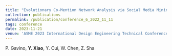```yaml
---
title: "Evolutionary Co-Mention Network Analysis via Social Media Mining [[Paper]](http://xiaoyinshuang.github.io/yx/files/conference6.pdf) [[DOI]](https://doi.org/10.1115/DETC2023-115114)"
collection: publications
permalink: /publication/conference_6_2022_11_11
tags: conference
date: 2023-11-21
venue: 'ASME 2023 International Design Engineering Technical Conferences & Computers and Information in Engineering Conference, Boston, MA, Aug. 20-23, 2023.'
---
```

P. Gavino, **Y. Xiao**, Y. Cui, W. Chen, Z. Sha
